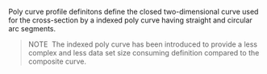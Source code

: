 Poly curve profile definitons define the closed two-dimensional curve used for the cross-section by a indexed poly curve having straight and circular arc segments.

> NOTE&nbsp; The indexed poly curve has been introduced to provide a less complex and less data set size consuming definition compared to the composite curve.
